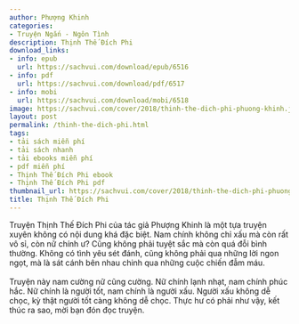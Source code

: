 ```yaml
---
author: Phượng Khinh
categories:
- Truyện Ngắn - Ngôn Tình
description: Thịnh Thế Đích Phi
download_links:
- info: epub
  url: https://sachvui.com/download/epub/6516
- info: pdf
  url: https://sachvui.com/download/pdf/6517
- info: mobi
  url: https://sachvui.com/download/mobi/6518
image: https://sachvui.com/cover/2018/thinh-the-dich-phi-phuong-khinh.jpg
layout: post
permalink: /thinh-the-dich-phi.html
tags:
- tải sách miễn phí
- tải sách nhanh
- tải ebooks miễn phí
- pdf miễn phí
- Thịnh Thế Đích Phi ebook
- Thịnh Thế Đích Phi pdf
thumbnail_url: https://sachvui.com/cover/2018/thinh-the-dich-phi-phuong-khinh.jpg
title: Thịnh Thế Đích Phi
---
```


 <div class="item-desc text-justify"> <p>Truyện Thịnh Thế Đích Phi của tác giả Phượng Khinh là một tựa truyện xuyên không có nội dung khá đặc biệt. Nam chính không chỉ xấu mà còn rất vô sỉ, còn nữ chính ư? Cũng không phải tuyệt sắc mà còn quá đỗi bình thường. Không có tình yêu sét đánh, cũng không phải qua những lời ngon ngọt, mà là sát cánh bên nhau chinh qua những cuộc chiến đẫm máu.<br><br>Truyện này nam cường nữ cũng cường. Nữ chính lạnh nhạt, nam chính phúc hắc. Nữ chính là người tốt, nam chính là người xấu. Người xấu không dễ chọc, kỳ thật người tốt càng không dễ chọc. Thực hư có phải như vậy, kết thúc ra sao, mời bạn đón đọc truyện.</p> </div>